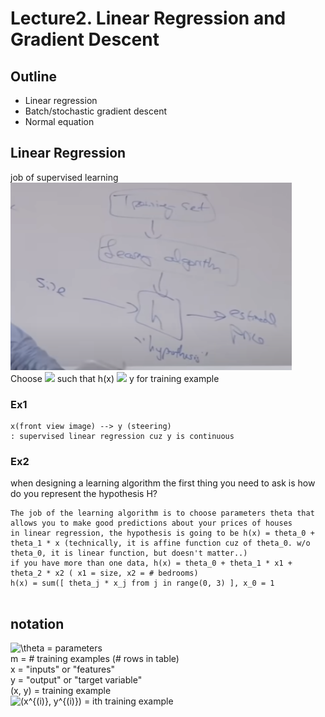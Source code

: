 # Lecture2. Linear Regression and Gradient Descent
## Outline
- Linear regression
- Batch/stochastic gradient descent
- Normal equation

## Linear Regression

job of supervised learning    
<img src="supervised_learning_process.png" width="450px" height="300px"></img>   
Choose 
<img src="https://latex.codecogs.com/svg.latex?\Large&space;\theta"/> 
such that h(x) 
<img src="https://latex.codecogs.com/svg.latex?\Large&space;\approx"/>
y for training example

### Ex1
```
x(front view image) --> y (steering)
: supervised linear regression cuz y is continuous
```

### Ex2
when designing a learning algorithm the first thing you need to ask is how do you represent the hypothesis H?
```
The job of the learning algorithm is to choose parameters theta that allows you to make good predictions about your prices of houses
in linear regression, the hypothesis is going to be h(x) = theta_0 + theta_1 * x (technically, it is affine function cuz of theta_0. w/o theta_0, it is linear function, but doesn't matter..)
if you have more than one data, h(x) = theta_0 + theta_1 * x1 + theta_2 * x2 ( x1 = size, x2 = # bedrooms)
h(x) = sum([ theta_j * x_j from j in range(0, 3) ], x_0 = 1


```

## notation
<img src="https://latex.codecogs.com/svg.latex?\Large&space;\theta" title="\theta" /> = parameters   
m = # training examples (# rows in table)   
x = "inputs" or "features"   
y = "output" or "target variable"   
(x, y) = training example    
<img src="https://latex.codecogs.com/svg.latex?\Large&space;(x^{(i)},y^{(i)})" title="(x^{(i)}, y^{(i)})" /> = ith training example   


